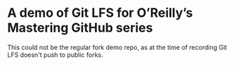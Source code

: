# A demo of Git LFS for O’Reilly’s Mastering GitHub series

This could not be the regular fork demo repo, as at the time of recording Git LFS doesn't push to public forks.
